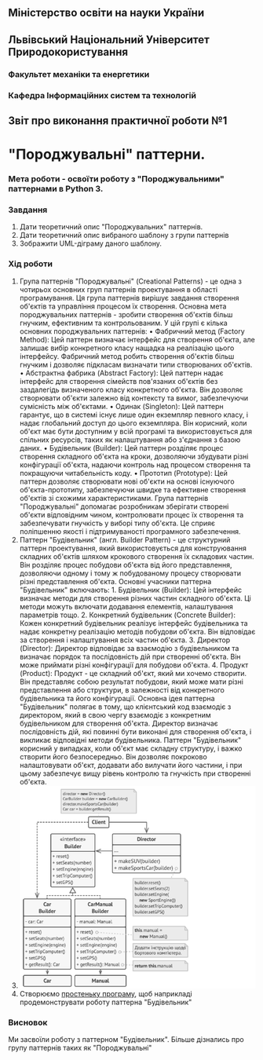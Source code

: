 ## Міністерство освіти на науки України
## Львівський Національний Університет Природокористування
### Факультет механіки та енергетики
### Кафедра Інформаційних систем та технологій

## Звіт про виконання практичної роботи №1
# "Породжувальні" паттерни.

### Мета роботи - освоїти роботу з "Породжувальними" паттернами в Python 3.

### Завдання
1. Дати теоретичний опис "Породжувальних" паттернів.
2. Дати теоретичний опис вибраного шаблону з групи паттернів
3. Зображити UML-діграму даного шаблону.


### Хід роботи
1. Група паттернів "Породжувальні" (Creational Patterns) - це одна з чотирьох основних груп паттернів проектування в області програмування. Ця група паттернів вирішує завдання створення об'єктів та управління процесом їх створення. Основна мета породжувальних паттернів - зробити створення об'єктів більш гнучким, ефективним та контрольованим. У цій групі є кілька основних породжувальних паттернів: •	Фабричний метод (Factory Method): Цей паттерн визначає інтерфейс для створення об'єкта, але залишає вибір конкретного класу нащадка на реалізацію цього інтерфейсу. Фабричний метод робить створення об'єктів більш гнучким і дозволяє підкласам визначати типи створюваних об'єктів. •	Абстрактна фабрика (Abstract Factory): Цей паттерн надає інтерфейс для створення сімейств пов'язаних об'єктів без заздалегідь визначеного класу конкретного об'єкта. Він дозволяє створювати об'єкти залежно від контексту та вимог, забезпечуючи сумісність між об'єктами. •	Одинак (Singleton): Цей паттерн гарантує, що в системі існує лише один екземпляр певного класу, і надає глобальний доступ до цього екземпляра. Він корисний, коли об'єкт має бути доступним у всій програмі та використовується для спільних ресурсів, таких як налаштування або з'єднання з базою даних. •	Будівельник (Builder): Цей паттерн розділяє процес створення складного об'єкта на кроки, дозволяючи збудувати різні конфігурації об'єкта, надаючи контроль над процесом створення та покращуючи читабельність коду. •	Прототип (Prototype): Цей паттерн дозволяє створювати нові об'єкти на основі існуючого об'єкта-прототипу, забезпечуючи швидке та ефективне створення об'єктів зі схожими характеристиками. Група паттернів "Породжувальні" допомагає розробникам зберігати створені об'єкти відповідним чином, контролювати процес їх створення та забезпечувати гнучкість у виборі типу об'єкта. Це сприяє поліпшенню якості і підтримуваності програмного забезпечення.
2. Паттерн "Будівельник" (англ. Builder Pattern) - це структурний паттерн проектування, який використовується для конструювання складних об'єктів шляхом крокового створення їх складових частин. Він розділяє процес побудови об'єкта від його представлення, дозволяючи одному і тому ж побудованому процесу створювати різні представлення об'єкта. Основні учасники паттерна "Будівельник" включають: 1.	Будівельник (Builder): Цей інтерфейс визначає методи для створення різних частин складного об'єкта. Ці методи можуть включати додавання елементів, налаштування параметрів тощо. 2.	Конкретний будівельник (Concrete Builder): Кожен конкретний будівельник реалізує інтерфейс будівельника та надає конкретну реалізацію методів побудови об'єкта. Він відповідає за створення і налаштування всіх частин об'єкта. 3.	Директор (Director): Директор відповідає за взаємодію з будівельником та визначає порядок та послідовність дій при створенні об'єкта. Він може приймати різні конфігурації для побудови об'єкта. 4.	Продукт (Product): Продукт - це складний об'єкт, який ми хочемо створити. Він представляє собою результат побудови, який може мати різні представлення або структури, в залежності від конкретного будівельника та його конфігурації. Основна ідея паттерна "Будівельник" полягає в тому, що клієнтський код взаємодіє з директором, який в свою чергу взаємодіє з конкретним будівельником для створення об'єкта. Директор визначає послідовність дій, які повинні бути виконані для створення об'єкта, і викликає відповідні методи будівельника. Паттерн "Будівельник" корисний у випадках, коли об'єкт має складну структуру, і важко створити його безпосередньо. Він дозволяє покроково налаштовувати об'єкт, додавати або вилучати його частини, і при цьому забезпечує вищу рівень контролю та гнучкість при створенні об'єкта.
3. ![UML-діаграма паттерна "Будівельник"](image.png)
4. Створюємо [простеньку програму](./main.py), щоб наприкладі продемонструвати роботу паттерна "Будівельник" 

### Висновок
Ми засвоїли роботу з паттерном "Будівельник". Більше дізнались про групу паттернів таких як "Породжувальні"